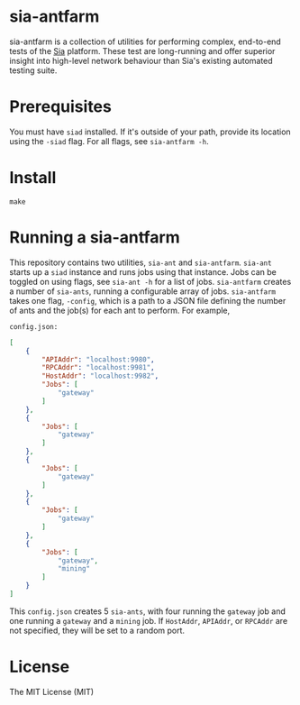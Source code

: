 # sia-antfarm

sia-antfarm is a collection of utilities for performing complex, end-to-end
tests of the [Sia](https://github.com/NebulousLabs/Sia) platform.  These test
are long-running and offer superior insight into high-level
network behaviour than Sia's existing automated testing suite.

# Prerequisites

You must have `siad` installed.  If it's outside of your path, provide its location using the `-siad` flag.  For all flags, see `sia-antfarm -h`.

# Install

`make`

# Running a sia-antfarm

This repository contains two utilities, `sia-ant` and `sia-antfarm`.  `sia-ant` starts up a `siad` instance and runs jobs using that instance.  Jobs can be toggled on using flags, see `sia-ant -h` for a list of jobs.  `sia-antfarm` creates a number of `sia-ants`, running a configurable array of jobs.  `sia-antfarm` takes one flag, `-config`, which is a path to a JSON file defining the number of ants and the job(s) for each ant to perform.  For example,


`config.json:`
```json
[
	{
		"APIAddr": "localhost:9980",
		"RPCAddr": "localhost:9981",
		"HostAddr": "localhost:9982",
		"Jobs": [
			"gateway"
		]
	},
	{
		"Jobs": [
			"gateway"
		]
	},
	{
		"Jobs": [
			"gateway"
		]
	},
	{
		"Jobs": [
			"gateway"
		]
	},
	{
		"Jobs": [
			"gateway",
			"mining"
		]
	}
]
```

This `config.json` creates 5 `sia-ants`, with four running the `gateway` job
and one running a `gateway` and a `mining` job.  If `HostAddr`, `APIAddr`, or
`RPCAddr` are not specified, they will be set to a random port. 


# License

The MIT License (MIT)

